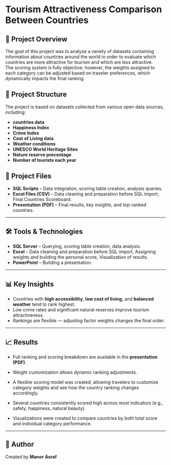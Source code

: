 # Tourism Attractiveness Comparison Between Countries

## 📌 Project Overview
The goal of this project was to analyze a variety of datasets containing information about countries around the world in order to evaluate which countries are more attractive for tourism and which are less attractive.  
The scoring system is fully objective; however, the weights assigned to each category can be adjusted based on traveler preferences, which dynamically impacts the final ranking.

## 📂 Project Structure
The project is based on datasets collected from various open data sources, including:
- **countries data**
- **Happiness Index**
- **Crime Index**
- **Cost of Living data**
- **Weather conditions**
- **UNESCO World Heritage Sites**
- **Nature reserve precentage**
- **Number of tourists each year**

## 📂 Project Files
- **SQL Scripts** – Data integration, scoring table creation, analysis queries.  
- **Excel Files (CSV)** – Data cleaning and preparation before SQL import, Final Countries Scoreboard. 
- **Presentation (PDF)** – Final results, key insights, and top-ranked countries.

---

## 🛠 Tools & Technologies
- **SQL Server** – Querying, scoring table creation, data analysis.  
- **Excel** – Data cleaning and preparation before SQL import, Assigning weights and building the personal score, Visualization of results.
- **PowerPoint** – Building a presentation.

---

## 📊 Key Insights
- Countries with **high accessibility**, **low cost of living**, and **balanced weather** tend to rank highest.  
- Low crime rates and significant natural reserves improve tourism attractiveness.  
- Rankings are flexible — adjusting factor weights changes the final order.

---

## 📈 Results
- Full ranking and scoring breakdown are available in the **presentation (PDF)**.
- Weight customization allows dynamic ranking adjustments.

- A flexible scoring model was created, allowing travelers to customize category weights and see how the country ranking changes accordingly.
- Several countries consistently scored high across most indicators (e.g., safety, happiness, natural beauty).
- Visualizations were created to compare countries by both total score and individual category performance.

---

## 👤 Author
Created by **Manor Asraf**
